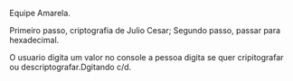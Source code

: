 Equipe Amarela.

Primeiro passo, criptografia de Julio Cesar;
Segundo passo, passar para hexadecimal.

O usuario digita um valor no console a pessoa digita se quer cripitografar ou descriptografar.Dgitando c/d.

